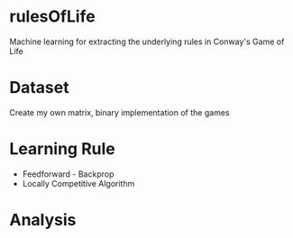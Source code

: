 # rulesOfLife
Machine learning for extracting the underlying rules in Conway's Game of Life

# Dataset
Create my own matrix, binary implementation of the games
# Learning Rule
* Feedforward - Backprop
* Locally Competitive Algorithm
# Analysis
